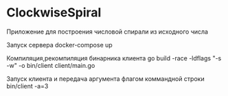 # ClockwiseSpiral

Приложение для построения числовой спирали из исходного числа

Запуск сервера docker-compose up

Компиляция,рекомпиляция бинарника клиента  go build -race -ldflags "-s -w" -o bin/client client/main.go


Запуск клиента и передача аргумента флагом коммандной строки bin/client -a=3